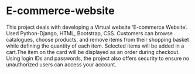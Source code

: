 # E-commerce-website
This project deals with developing a Virtual website ‘E-commerce Website’.
Used Python-Django, HTML, Bootstrap, CSS.
Customers can browse catalogues, choose products, and remove items from their shopping basket while defining the quantity of each item.
Selected items will be added in a cart.The item on the card will be displayed as an order during checkout. 
Using login IDs and passwords, the project also offers security to ensure no unauthorized users can access your account. 
